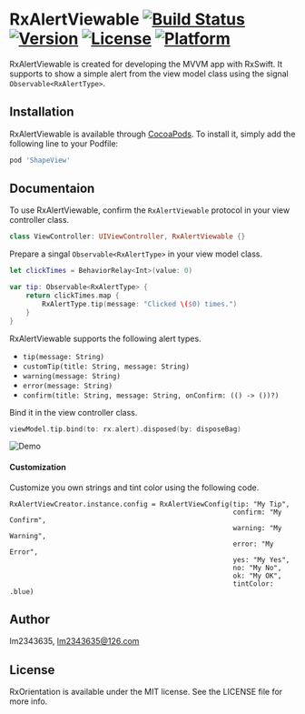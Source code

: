# RxAlertViewable [![Build Status](https://travis-ci.org/lm2343635/RxAlertViewable.svg?branch=master)](https://travis-ci.org/lm2343635/RxAlertViewable) [![Version](https://img.shields.io/cocoapods/v/RxAlertViewable.svg?style=flat)](https://cocoapods.org/pods/RxAlertViewable) [![License](https://img.shields.io/cocoapods/l/RxAlertViewable.svg?style=flat)](https://cocoapods.org/pods/RxAlertViewable) [![Platform](https://img.shields.io/cocoapods/p/RxAlertViewable.svg?style=flat)](https://cocoapods.org/pods/RxAlertViewable)

RxAlertViewable is created for developing the MVVM app with RxSwift. 
It supports to show a simple alert from the view model class using the signal ```Observable<RxAlertType>```.

## Installation

RxAlertViewable is available through [CocoaPods](https://cocoapods.org). To install
it, simply add the following line to your Podfile:

```ruby
pod 'ShapeView'
```

## Documentaion

To use RxAlertViewable, confirm the ```RxAlertViewable``` protocol in your view controller class.

```Swift
class ViewController: UIViewController, RxAlertViewable {}
```

Prepare a singal ```Observable<RxAlertType>``` in your view model class.

```Swift
let clickTimes = BehaviorRelay<Int>(value: 0)

var tip: Observable<RxAlertType> {
    return clickTimes.map {
        RxAlertType.tip(message: "Clicked \($0) times.")
    }
}
```

RxAlertViewable supports the following alert types.

- ```tip(message: String)```
- ```customTip(title: String, message: String)```
- ```warning(message: String)```
- ```error(message: String)```
- ```confirm(title: String, message: String, onConfirm: (() -> ())?)```
    
Bind it in the view controller class.

```Swift
viewModel.tip.bind(to: rx.alert).disposed(by: disposeBag)
```

![Demo](https://raw.githubusercontent.com/lm2343635/RxAlertViewable/master/screenshoots/demo.png)

#### Customization

Customize you own strings and tint color using the following code.

```Swfit
RxAlertViewCreator.instance.config = RxAlertViewConfig(tip: "My Tip",
                                                       confirm: "My Confirm",
                                                       warning: "My Warning",
                                                       error: "My Error",
                                                       yes: "My Yes",
                                                       no: "My No",
                                                       ok: "My OK",
                                                       tintColor: .blue)
```

## Author

lm2343635, lm2343635@126.com

## License

RxOrientation is available under the MIT license. See the LICENSE file for more info.
